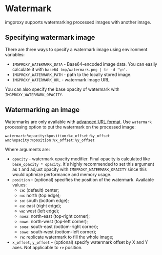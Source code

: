 # Watermark

imgproxy supports watermarking processed images with another image.

## Specifying watermark image

There are three ways to specify a watermark image using environment variables:

* `IMGPROXY_WATERMARK_DATA` - Base64-encoded image data. You can easily calculate it with `base64 tmp/watermark.png | tr -d '\n'`.
* `IMGPROXY_WATERMARK_PATH` - path to the locally stored image.
* `IMGPROXY_WATERMARK_URL` - watermark image URL.

You can also specify the base opacity of watermark with `IMGPROXY_WATERMARK_OPACITY`.

## Watermarking an image

Watermarks are only available with [advanced URL format](generating_the_url_advanced.md). Use `watermark` processing option to put the watermark on the processed image:

`watermark:%opacity:%position:%x_offset:%y_offset`
`wm:%opacity:%position:%x_offset:%y_offset`

Where arguments are:

* `opacity` - watermark opacity modifier. Final opacity is calculated like `base_opacity * opacity`. It's highly recommended to set this argument as `1` and adjust opacity with `IMGPROXY_WATERMARK_OPACITY` since this would optimize performance and memory usage.
* `position` - (optional) specifies the position of the watermark. Available values:
  * `ce`: (default) center;
  * `no`: north (top edge);
  * `so`: south (bottom edge);
  * `ea`: east (right edge);
  * `we`: west (left edge);
  * `noea`: north-east (top-right corner);
  * `nowe`: north-west (top-left corner);
  * `soea`: south-east (bottom-right corner);
  * `sowe`: south-west (bottom-left corner);
  * `re`: replicate watermark to fill the whole image;
* `x_offset`, `y_offset` - (optional) specify watermark offset by X and Y axes. Not applicable to `re` position.

